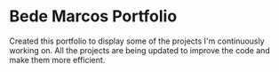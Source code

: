 # Bede Marcos Portfolio

Created this portfolio to display some of the projects I'm
continuously working on. All the projects are being updated
to improve the code and make them more efficient.

